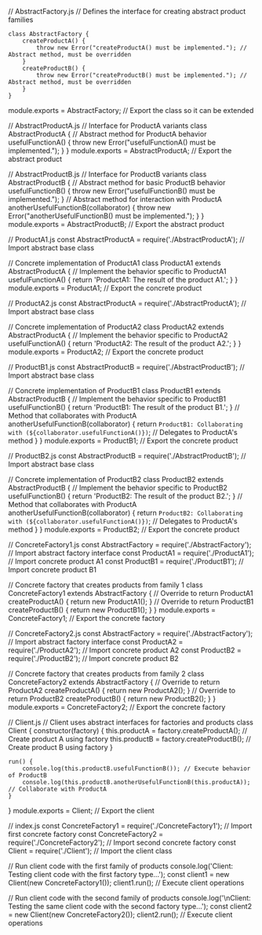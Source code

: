 
// AbstractFactory.js
// Defines the interface for creating abstract product families
```
class AbstractFactory {
    createProductA() {
        throw new Error("createProductA() must be implemented."); // Abstract method, must be overridden
    }
    createProductB() {
        throw new Error("createProductB() must be implemented."); // Abstract method, must be overridden
    }
}
```
module.exports = AbstractFactory; // Export the class so it can be extended

// AbstractProductA.js
// Interface for ProductA variants
class AbstractProductA {
    // Abstract method for ProductA behavior
    usefulFunctionA() {
        throw new Error("usefulFunctionA() must be implemented.");
    }
}
module.exports = AbstractProductA; // Export the abstract product

// AbstractProductB.js
// Interface for ProductB variants
class AbstractProductB {
    // Abstract method for basic ProductB behavior
    usefulFunctionB() {
        throw new Error("usefulFunctionB() must be implemented.");
    }
    // Abstract method for interaction with ProductA
    anotherUsefulFunctionB(collaborator) {
        throw new Error("anotherUsefulFunctionB() must be implemented.");
    }
}
module.exports = AbstractProductB; // Export the abstract product

// ProductA1.js
const AbstractProductA = require('./AbstractProductA'); // Import abstract base class

// Concrete implementation of ProductA1
class ProductA1 extends AbstractProductA {
    // Implement the behavior specific to ProductA1
    usefulFunctionA() {
        return 'ProductA1: The result of the product A1.';
    }
}
module.exports = ProductA1; // Export the concrete product

// ProductA2.js
const AbstractProductA = require('./AbstractProductA'); // Import abstract base class

// Concrete implementation of ProductA2
class ProductA2 extends AbstractProductA {
    // Implement the behavior specific to ProductA2
    usefulFunctionA() {
        return 'ProductA2: The result of the product A2.';
    }
}
module.exports = ProductA2; // Export the concrete product

// ProductB1.js
const AbstractProductB = require('./AbstractProductB'); // Import abstract base class

// Concrete implementation of ProductB1
class ProductB1 extends AbstractProductB {
    // Implement the behavior specific to ProductB1
    usefulFunctionB() {
        return 'ProductB1: The result of the product B1.';
    }
    // Method that collaborates with ProductA
    anotherUsefulFunctionB(collaborator) {
        return `ProductB1: Collaborating with (${collaborator.usefulFunctionA()})`; // Delegates to ProductA's method
    }
}
module.exports = ProductB1; // Export the concrete product

// ProductB2.js
const AbstractProductB = require('./AbstractProductB'); // Import abstract base class

// Concrete implementation of ProductB2
class ProductB2 extends AbstractProductB {
    // Implement the behavior specific to ProductB2
    usefulFunctionB() {
        return 'ProductB2: The result of the product B2.';
    }
    // Method that collaborates with ProductA
    anotherUsefulFunctionB(collaborator) {
        return `ProductB2: Collaborating with (${collaborator.usefulFunctionA()})`; // Delegates to ProductA's method
    }
}
module.exports = ProductB2; // Export the concrete product

// ConcreteFactory1.js
const AbstractFactory = require('./AbstractFactory'); // Import abstract factory interface
const ProductA1 = require('./ProductA1'); // Import concrete product A1
const ProductB1 = require('./ProductB1'); // Import concrete product B1

// Concrete factory that creates products from family 1
class ConcreteFactory1 extends AbstractFactory {
    // Override to return ProductA1
    createProductA() {
        return new ProductA1();
    }
    // Override to return ProductB1
    createProductB() {
        return new ProductB1();
    }
}
module.exports = ConcreteFactory1; // Export the concrete factory

// ConcreteFactory2.js
const AbstractFactory = require('./AbstractFactory'); // Import abstract factory interface
const ProductA2 = require('./ProductA2'); // Import concrete product A2
const ProductB2 = require('./ProductB2'); // Import concrete product B2

// Concrete factory that creates products from family 2
class ConcreteFactory2 extends AbstractFactory {
    // Override to return ProductA2
    createProductA() {
        return new ProductA2();
    }
    // Override to return ProductB2
    createProductB() {
        return new ProductB2();
    }
}
module.exports = ConcreteFactory2; // Export the concrete factory

// Client.js
// Client uses abstract interfaces for factories and products
class Client {
    constructor(factory) {
        this.productA = factory.createProductA(); // Create product A using factory
        this.productB = factory.createProductB(); // Create product B using factory
    }

    run() {
        console.log(this.productB.usefulFunctionB()); // Execute behavior of ProductB
        console.log(this.productB.anotherUsefulFunctionB(this.productA)); // Collaborate with ProductA
    }
}
module.exports = Client; // Export the client

// index.js
const ConcreteFactory1 = require('./ConcreteFactory1'); // Import first concrete factory
const ConcreteFactory2 = require('./ConcreteFactory2'); // Import second concrete factory
const Client = require('./Client'); // Import the client class

// Run client code with the first family of products
console.log('Client: Testing client code with the first factory type...');
const client1 = new Client(new ConcreteFactory1());
client1.run(); // Execute client operations

// Run client code with the second family of products
console.log('\nClient: Testing the same client code with the second factory type...');
const client2 = new Client(new ConcreteFactory2());
client2.run(); // Execute client operations


